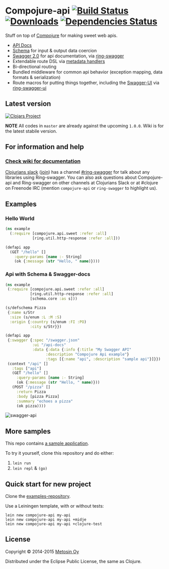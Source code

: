 # Compojure-api [![Build Status](https://api.travis-ci.org/metosin/compojure-api.svg?branch=master)](https://travis-ci.org/metosin/compojure-api) [![Downloads](https://jarkeeper.com/metosin/compojure-api/downloads.svg)](https://jarkeeper.com/metosin/compojure-api) [![Dependencies Status](https://jarkeeper.com/metosin/compojure-api/status.svg)](https://jarkeeper.com/metosin/compojure-api)

Stuff on top of [Compojure](https://github.com/weavejester/compojure) for making sweet web apis.

- [API Docs](http://metosin.github.io/compojure-api/doc/)
- [Schema](https://github.com/Prismatic/schema) for input & output data coercion
- [Swagger 2.0](https://github.com/wordnik/swagger-core/wiki) for api documentation, via [ring-swagger](https://github.com/metosin/ring-swagger)
- Extendable route DSL via [metadata handlers](https://github.com/metosin/compojure-api/wiki/Creating-your-own-metadata-handlers)
- Bi-directional routing
- Bundled middleware for common api behavior (exception mapping, data formats & serialization)
- Route macros for putting things together, including the [Swagger-UI](https://github.com/wordnik/swagger-ui) via [ring-swagger-ui](https://github.com/metosin/ring-swagger-ui)

## Latest version

[![Clojars Project](http://clojars.org/metosin/compojure-api/latest-version.svg)](http://clojars.org/metosin/compojure-api)

**NOTE** All codes in `master` are already against the upcoming `1.0.0`. Wiki is for the latest stabile version.

## For information and help

### [Check wiki for documentation](https://github.com/metosin/compojure-api/wiki)

[Clojurians slack](https://clojurians.slack.com/) ([join](http://clojurians.net/)) has a channel [#ring-swagger](https://clojurians.slack.com/messages/ring-swagger/) for talk about any libraries using Ring-swagger. You can also ask questions about Compojure-api and Ring-swagger on other channels at Clojurians Slack or at #clojure on Freenode IRC (mention `compojure-api` or `ring-swagger` to highlight us).

## Examples

### Hello World

```clj
(ns example
  (:require [compojure.api.sweet :refer :all]
            [ring.util.http-response :refer :all]))

(defapi app
  (GET "/hello" []
    :query-params [name :- String]
    (ok {:message (str "Hello, " name)})))
```
 
### Api with Schema & Swagger-docs
 
 ```clj
 (ns example
  (:require [compojure.api.sweet :refer :all]
            [ring.util.http-response :refer :all]
            [schema.core :as s]))

(s/defschema Pizza
  {:name s/Str
   :size (s/enum :L :M :S)
   :origin {:country (s/enum :FI :PO)
            :city s/Str}})

(defapi app
  {:swagger {:spec "/swagger.json"
             :ui "/api-docs"
             :data {:data {:info {:title "My Swagger API"
                   :description "Compojure Api example"}
                   :tags [{:name "api", :description "sample api"}]}})
  (context "/api" []
    :tags ["api"]
    (GET "/hello" []
      :query-params [name :- String]
      (ok {:message (str "Hello, " name)}))
    (POST "/pizza" []
      :return Pizza
      :body [pizza Pizza]
      :summary "echoes a pizza"
      (ok pizza))))
```

![swagger-api](https://raw.githubusercontent.com/wiki/metosin/compojure-api/swagger-api.png)

## More samples

This repo contains [a sample application](./examples/src/examples/thingie.clj).

To try it yourself, clone this repository and do either:

1. `lein run`
2. `lein repl` & `(go)`

## Quick start for  new project

Clone the [examples-repository](https://github.com/metosin/compojure-api-examples).

Use a Leiningen template, with or without tests:

```
lein new compojure-api my-api
lein new compojure-api my-api +midje
lein new compojure-api my-api +clojure-test
```

## License

Copyright © 2014-2015 [Metosin Oy](http://www.metosin.fi)

Distributed under the Eclipse Public License, the same as Clojure.

